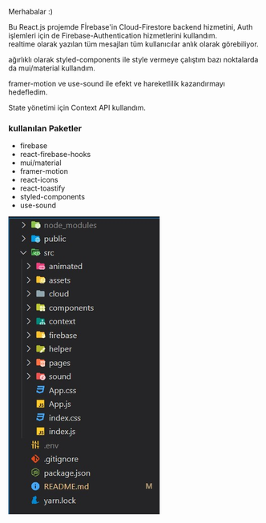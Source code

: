 Merhabalar :)


Bu React.js projemde Fİrebase'in Cloud-Firestore backend hizmetini, Auth işlemleri için de Firebase-Authentication hizmetlerini kullandım.  
realtime olarak yazılan tüm mesajları tüm kullanıcılar anlık olarak görebiliyor.

ağırlıklı olarak styled-components ile style vermeye çalıştım bazı noktalarda da mui/material kullandım. 

framer-motion ve use-sound ile efekt ve hareketlilik kazandırmayı hedefledim.
 
State yönetimi için Context API kullandım.

<h3>kullanılan Paketler</h3>
<ul>
<li>firebase</li>
<li>react-firebase-hooks</li>
<li>mui/material</li>
<li>framer-motion</li>
<li>react-icons</li>
<li>react-toastify</li>
<li>styled-components</li>
<li>use-sound</li>
</ul>



<img src="https://github.com/MustafaAltas/alltashchat-react/blob/master/dosya%20i%C3%A7eri%C4%9Fi.jpg"/>